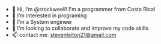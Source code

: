 - 👋 Hi, I’m @stockweell! I'm a programmer from Costa Rica!
- 👀 I’m interested in programing 
- 🌱 I’m a System  engineer
- 💞️ I’m looking to collaborate and improve my code skills
- 📫 contact me: stevenleiton21@gmail.com

<!---
stockweell/stockweell is a ✨ special ✨ repository because its `README.md` (this file) appears on your GitHub profile.
You can click the Preview link to take a look at your changes.
--->
